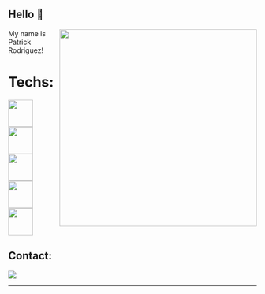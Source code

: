 ## Hello 👋

<img src="https://raw.githubusercontent.com/MicaelliMedeiros/micaellimedeiros/master/image/computer-illustration.png" min-width="400px" max-width="400px" width="400px" align="right">

<p align="left"> 
 My name is Patrick Rodriguez!  
</p>

<p align="left">
 <h1>Techs: </h1>
  <div class="container">
  <img src="https://cdn.prod.website-files.com/6092ed75cac3156e208ac5e9/654e7cfeb08ff500334a8d24_Python-icon.png" width="50" height="55" />
  <img src="https://icon.icepanel.io/Technology/svg/Pandas.svg" width="50" height="55"/>
  <img src="https://icon.icepanel.io/Technology/svg/Jupyter.svg" width="50" height="55" />
   <img src="https://icon.icepanel.io/Technology/svg/Visual-Studio-Code-%28VS-Code%29.svg" width="50" height="55" />
   <img src="https://cdn.worldvectorlogo.com/logos/react-2.svg" width="50" height="55" />
  </div>
</p>

<p align="left">
  <h2>Contact:</h2>
</p>

<p align="left">
  <a href="https://www.linkedin.com/in/ptrktodev/" target="_blank">
       <img src="https://skillicons.dev/icons?i=linkedin" />
  </a>
</p>

<hr>


